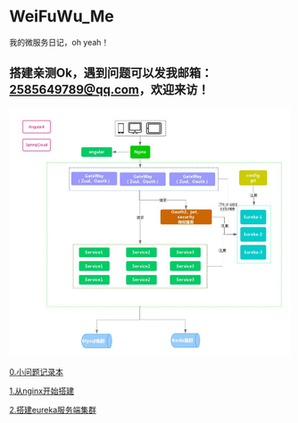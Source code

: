 # WeiFuWu_Me
我的微服务日记，oh yeah！

## 搭建亲测Ok，遇到问题可以发我邮箱：2585649789@qq.com，欢迎来访！

![picture](./images/spring-cloud.jpeg)

[0.小问题记录本](./files/smallProblem.md)

[1.从nginx开始搭建](./files/nginx.md)

[2.搭建eureka服务端集群](./files/eureka-server.md)

